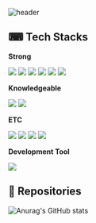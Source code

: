 ![header](https://capsule-render.vercel.app/api?type=waving&color=timeGradient&height=230&text=Min9ithub&fontAlign=75&fontAlignY=36&desc=FrontEnd&descAlign=89.8&descAlignY=50&animation=twinkling)

⌨ Tech Stacks
--
**Strong**

<img src="https://img.shields.io/badge/HTML-E34F26?style=flat&logo=HTML5&logoColor=white"/> <img src="https://img.shields.io/badge/CSS-1572B6?style=flat&logo=CSS3&logoColor=white"/> <img src="https://img.shields.io/badge/JavaScript-F7DF1E?style=flat&logo=JavaScript&logoColor=white"/> <img src="https://img.shields.io/badge/React-61DAFB?style=flat&logo=React&logoColor=white"/> <img src="https://img.shields.io/badge/ReactQuery-FF4154?style=flat&logo=ReactQuery&logoColor=white"> <img src="https://img.shields.io/badge/StyledComponents-DB7093?style=flat&logo=styledComponents&logoColor=white"/>

**Knowledgeable**

<img src="https://img.shields.io/badge/TypeScript-3178C6?style=flat&logo=TypeScript&logoColor=white"/> <img src="https://img.shields.io/badge/TailwindCSS-06B6D4?style=flat&logo=tailwindcss&logoColor=white">


**ETC**

<img src="https://img.shields.io/badge/Git-F05032?style=flat&logo=git&logoColor=white"> <img src="https://img.shields.io/badge/GitHub-181717?style=flat-square&logo=GitHub&logoColor=white"/> <img src="https://img.shields.io/badge/Figma-F24E1E?style=flat&logo=Figma&logoColor=white"/> <img src="https://img.shields.io/badge/Slack-4A154B?style=flat&logo=Slack&logoColor=white"/>

**Development Tool**

<img src="https://img.shields.io/badge/Visual Studio Code-007ACC?style=flat-square&logo=VisualStudioCode&logoColor=white"/>

💾 Repositories
--

![Anurag's GitHub stats](https://github-readme-stats.vercel.app/api?username=Min9ithub&hide=stars&show_icons=true&theme=github_dark)

